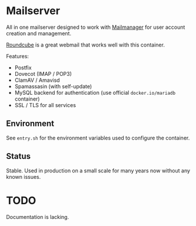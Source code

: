 # Mailserver

All in one mailserver designed to work with [Mailmanager](https://github.com/voltgrid/mailmanager) for user account creation and management.

[Roundcube](https://github.com/macropin/docker-roundcube) is a great webmail
that works well with this container.

Features:

- Postfix
- Dovecot (IMAP / POP3)
- ClamAV / Amavisd
- Spamassasin (with self-update)
- MySQL backend for authentication (use official `docker.io/mariadb` container)
- SSL / TLS for all services

## Environment

See `entry.sh` for the environment variables used to configure the container.

## Status

Stable. Used in production on a small scale for many years now
without any known issues.

# TODO

Documentation is lacking.
